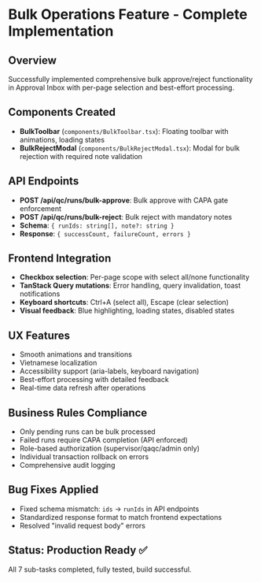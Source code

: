 # Bulk Operations Feature - Complete Implementation

## Overview
Successfully implemented comprehensive bulk approve/reject functionality in Approval Inbox with per-page selection and best-effort processing.

## Components Created
- **BulkToolbar** (`components/BulkToolbar.tsx`): Floating toolbar with animations, loading states
- **BulkRejectModal** (`components/BulkRejectModal.tsx`): Modal for bulk rejection with required note validation

## API Endpoints
- **POST /api/qc/runs/bulk-approve**: Bulk approve with CAPA gate enforcement
- **POST /api/qc/runs/bulk-reject**: Bulk reject with mandatory notes
- **Schema**: `{ runIds: string[], note?: string }` 
- **Response**: `{ successCount, failureCount, errors }`

## Frontend Integration
- **Checkbox selection**: Per-page scope with select all/none functionality
- **TanStack Query mutations**: Error handling, query invalidation, toast notifications
- **Keyboard shortcuts**: Ctrl+A (select all), Escape (clear selection)
- **Visual feedback**: Blue highlighting, loading states, disabled states

## UX Features
- Smooth animations and transitions
- Vietnamese localization
- Accessibility support (aria-labels, keyboard navigation)
- Best-effort processing with detailed feedback
- Real-time data refresh after operations

## Business Rules Compliance
- Only pending runs can be bulk processed
- Failed runs require CAPA completion (API enforced)
- Role-based authorization (supervisor/qaqc/admin only)
- Individual transaction rollback on errors
- Comprehensive audit logging

## Bug Fixes Applied
- Fixed schema mismatch: `ids` → `runIds` in API endpoints
- Standardized response format to match frontend expectations
- Resolved "invalid request body" errors

## Status: Production Ready ✅
All 7 sub-tasks completed, fully tested, build successful.